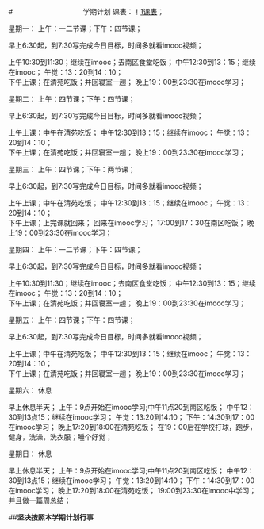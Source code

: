 #&nbsp;&nbsp;&nbsp;&nbsp;&nbsp;&nbsp;&nbsp;&nbsp;&nbsp;&nbsp;&nbsp;&nbsp;&nbsp;&nbsp;&nbsp;&nbsp;&nbsp;&nbsp;&nbsp;&nbsp;&nbsp;&nbsp;&nbsp;&nbsp;&nbsp;&nbsp;&nbsp;&nbsp;&nbsp;&nbsp;&nbsp;&nbsp;&nbsp;&nbsp;&nbsp;&nbsp;学期计划
课表：！[1课表](https://github.com/ruanxiaoze/All-StudyImoocDemo/blob/master/Demo%202016-3-1/image/课表.jpg)；     

星期一：
上午：一二节课；下午：四节课；

早上6:30起，到7:30写完成今日目标，时间多就看imooc视频；

上午10:30到11:30；继续在imooc；去南区食堂吃饭；
中午12:30到13：15；继续在imooc；
午觉：13：20到14：10；        
下午上课；在清苑吃饭；并回寝室一趟；
晚上19：00到23:30在imooc学习；

星期二：
上午：四节课；下午：四节课；

早上6:30起，到7:30写完成今日目标，时间多就看imooc视频；

上午上课；中午在清苑吃饭；
中午12:30到13：15；继续在imooc；
午觉：13：20到14：10；        
下午上课；在清苑吃饭；并回寝室一趟；
晚上19：00到23:30在imooc学习；

星期三：
上午：四节课；下午：两节课；

早上6:30起，到7:30写完成今日目标，时间多就看imooc视频；

上午上课；中午在清苑吃饭；
中午12:30到13：15；继续在imooc；
午觉：13：20到14：10；        
下午上课；上完课就回来；
回来在imooc学习；
17:00到17：30在南区吃饭；
晚上19：00到23:30在imooc学习；

星期四：
上午：一二节课；下午：四节课；

早上6:30起，到7:30写完成今日目标，时间多就看imooc视频；

上午10:30到11:30；继续在imooc；去南区食堂吃饭；
中午12:30到13：15；继续在imooc；
午觉：13：20到14：10；        
下午上课；在清苑吃饭；并回寝室一趟；
晚上19：00到23:30在imooc学习；

星期五：
上午：四节课；下午：四节课；

早上6:30起，到7:30写完成今日目标，时间多就看imooc视频；

上午上课；中午在清苑吃饭；
中午12:30到13：15；继续在imooc；
午觉：13：20到14：10；        
下午上课；在清苑吃饭；并回寝室一趟；
晚上19：00到23:30在imooc学习；

星期六：
休息

早上休息半天；
上午：9点开始在imooc学习;中午11点20到南区吃饭；
中午12：30到13点15；继续在imooc学习；
午觉：13:20到14:10；
下午：14:30到17：00在imooc学习；
晚上17:20到18:00在清苑吃饭；
在19：00后在学校打球，跑步，健身，洗澡，洗衣服；睡个好觉；

星期日：
休息

早上休息半天；
上午：9点开始在imooc学习;中午11点20到南区吃饭；
中午12：30到13点15；继续在imooc学习；
午觉：13:20到14:10；
下午：14:30到17：00在imooc学习；
晚上17:20到18:00在清苑吃饭；
19:00到23:30在imooc中学习；并且做一篇周总结；

##**坚决按照本学期计划行事**
